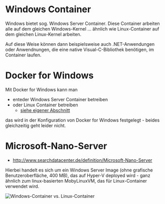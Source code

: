 # Windows Container
Windows bietet sog. Windows Server Container. Diese Container arbeiten alle auf dem gleichen Windows-Kernel ... ähnlich wie Linux-Container auf dem gleichen Linux-Kernel arbeiten.

Auf diese Weise können dann beispielsweise auch .NET-Anwendungen oder Anwendnungen, die eine native Visual-C-Bibliothek benötigen, im Container laufen.

# Docker for Windows
Mit Docker for Windows kann man 

* enteder Windows Server Container betreiben
* oder Linux Container betreiben
  * [siehe eigener Abschnitt](docker_windows.md)

das wird in der Konfiguration von Docker for Windows festgelegt - beides gleichzeitig geht leider nicht. 

# Microsoft-Nano-Server 
* http://www.searchdatacenter.de/definition/Microsoft-Nano-Server

Hierbei handelt es sich um ein Windows Server Image (ohne grafische Benutzeroberfläche, 400 MB), das auf Hyper-V deployed wird - ganz ähnlich zum linux-basierten MobyLinuxVM, das für Linux-Container verwendet wird.

![Windows-Container vs. Linux-Container](http://cdn.ttgtmedia.com/rms/editorial/Docker_Windows_Linux-580px-copyright.jpg)


